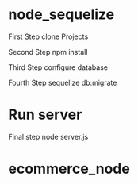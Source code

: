 # node_sequelize

First Step clone Projects

Second Step npm install  

Third Step  configure database

Fourth Step sequelize db:migrate 

# Run server

Final step node server.js
# ecommerce_node
